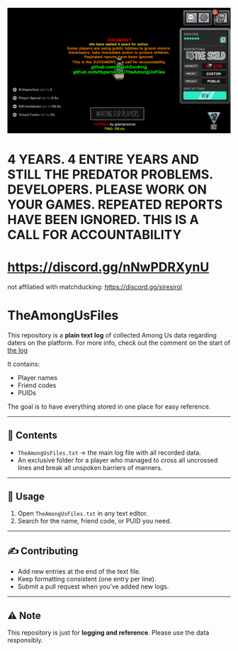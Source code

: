 <p align="center">
   <img src="justice.png">
  </p>

# 4 YEARS. 4 ENTIRE YEARS AND STILL THE PREDATOR PROBLEMS. DEVELOPERS. PLEASE WORK ON YOUR GAMES. REPEATED REPORTS HAVE BEEN IGNORED. THIS IS A CALL FOR ACCOUNTABILITY
# https://discord.gg/nNwPDRXynU
not affilatied with matchducking: https://discord.gg/siresirol

# TheAmongUsFiles

This repository is a **plain text log** of collected Among Us data regarding daters on the platform.
For more info, check out the comment on the start of [the log](https://raw.githubusercontent.com/Hyperionicc/TheAmongUsFiles/refs/heads/main/TheAmongUsFiles.txt)

It contains:

* Player names
* Friend codes
* PUIDs

The goal is to have everything stored in one place for easy reference.

---

## 📂 Contents

* `TheAmongUsFiles.txt` → the main log file with all recorded data.
* An exclusive folder for a player who managed to cross all uncrossed lines and break all unspoken barriers of manners.

---

## 🚀 Usage

1. Open `TheAmongUsFiles.txt` in any text editor.
2. Search for the name, friend code, or PUID you need.

---

## ✍️ Contributing

* Add new entries at the end of the text file.
* Keep formatting consistent (one entry per line).
* Submit a pull request when you’ve added new logs.

---

## ⚠️ Note

This repository is just for **logging and reference**. Please use the data responsibly.
